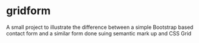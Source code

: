# gridform
A small project to illustrate the difference between a simple Bootstrap based contact form and a similar form done suing semantic mark up and CSS Grid
